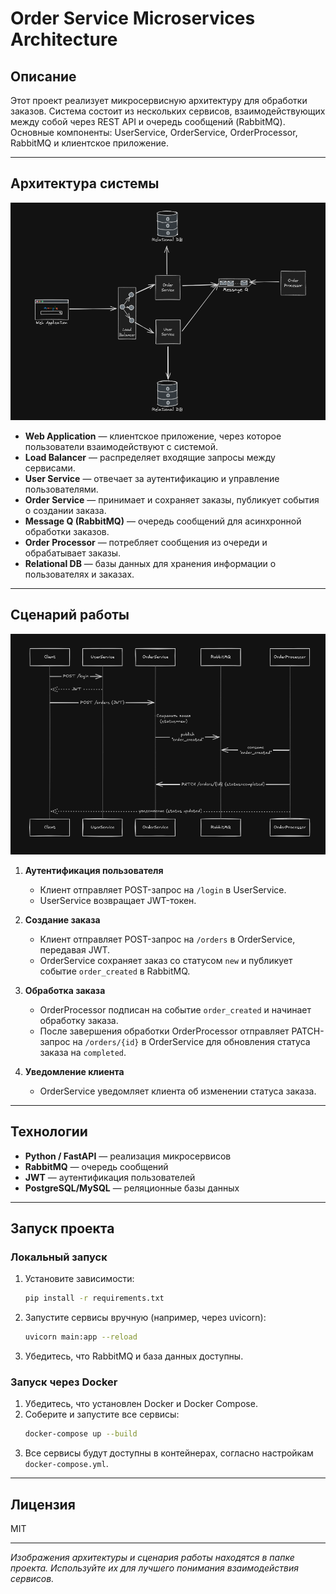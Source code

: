 # Order Service Microservices Architecture

## Описание

Этот проект реализует микросервисную архитектуру для обработки заказов. Система состоит из нескольких сервисов, взаимодействующих между собой через REST API и очередь сообщений (RabbitMQ). Основные компоненты: UserService, OrderService, OrderProcessor, RabbitMQ и клиентское приложение.

---

## Архитектура системы

![Архитектура системы](./doc/sd.png)

- **Web Application** — клиентское приложение, через которое пользователи взаимодействуют с системой.
- **Load Balancer** — распределяет входящие запросы между сервисами.
- **User Service** — отвечает за аутентификацию и управление пользователями.
- **Order Service** — принимает и сохраняет заказы, публикует события о создании заказа.
- **Message Q (RabbitMQ)** — очередь сообщений для асинхронной обработки заказов.
- **Order Processor** — потребляет сообщения из очереди и обрабатывает заказы.
- **Relational DB** — базы данных для хранения информации о пользователях и заказах.

---

## Сценарий работы

![Сценарий работы](./doc/dp.png)

1. **Аутентификация пользователя**
   - Клиент отправляет POST-запрос на `/login` в UserService.
   - UserService возвращает JWT-токен.

2. **Создание заказа**
   - Клиент отправляет POST-запрос на `/orders` в OrderService, передавая JWT.
   - OrderService сохраняет заказ со статусом `new` и публикует событие `order_created` в RabbitMQ.

3. **Обработка заказа**
   - OrderProcessor подписан на событие `order_created` и начинает обработку заказа.
   - После завершения обработки OrderProcessor отправляет PATCH-запрос на `/orders/{id}` в OrderService для обновления статуса заказа на `completed`.

4. **Уведомление клиента**
   - OrderService уведомляет клиента об изменении статуса заказа.

---

## Технологии

- **Python / FastAPI** — реализация микросервисов
- **RabbitMQ** — очередь сообщений
- **JWT** — аутентификация пользователей
- **PostgreSQL/MySQL** — реляционные базы данных

---

## Запуск проекта

### Локальный запуск

1. Установите зависимости:
   ```bash
   pip install -r requirements.txt
   ```
2. Запустите сервисы вручную (например, через uvicorn):
   ```bash
   uvicorn main:app --reload
   ```
3. Убедитесь, что RabbitMQ и база данных доступны.

### Запуск через Docker

1. Убедитесь, что установлен Docker и Docker Compose.
2. Соберите и запустите все сервисы:
   ```bash
   docker-compose up --build
   ```
3. Все сервисы будут доступны в контейнерах, согласно настройкам `docker-compose.yml`.

---

## Лицензия

MIT

---

_Изображения архитектуры и сценария работы находятся в папке проекта. Используйте их для лучшего понимания взаимодействия сервисов._
